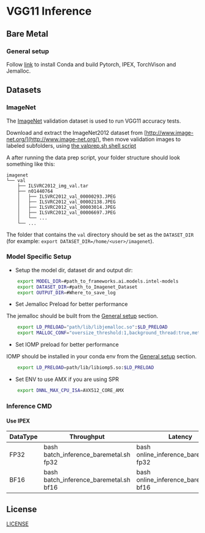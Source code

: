 # VGG11 Inference
## Bare Metal
### General setup

Follow [link](/docs/general/pytorch/BareMetalSetup.md) to install Conda and build Pytorch, IPEX, TorchVison and Jemalloc.

## Datasets

### ImageNet

The [ImageNet](http://www.image-net.org/) validation dataset is used to run VGG11
accuracy tests.

Download and extract the ImageNet2012 dataset from [http://www.image-net.org/](http://www.image-net.org/),
then move validation images to labeled subfolders, using
[the valprep.sh shell script](https://raw.githubusercontent.com/soumith/imagenetloader.torch/master/valprep.sh)

A after running the data prep script, your folder structure should look something like this:
```
imagenet
└── val
    ├── ILSVRC2012_img_val.tar
    ├── n01440764
    │   ├── ILSVRC2012_val_00000293.JPEG
    │   ├── ILSVRC2012_val_00002138.JPEG
    │   ├── ILSVRC2012_val_00003014.JPEG
    │   ├── ILSVRC2012_val_00006697.JPEG
    │   └── ...
    └── ...
```
The folder that contains the `val` directory should be set as the
`DATASET_DIR` (for example: `export DATASET_DIR=/home/<user>/imagenet`).

### Model Specific Setup

* Setup the model dir, dataset dir and output dir:
```bash
    export MODEL_DIR=#path_to_frameworks.ai.models.intel-models
    export DATASET_DIR=#path_to_Imagenet_Dataset
    export OUTPUT_DIR=#Where_to_save_log
```

* Set Jemalloc Preload for better performance

The jemalloc should be built from the [General setup](#general-setup) section.
```bash
    export LD_PRELOAD="path/lib/libjemalloc.so":$LD_PRELOAD
    export MALLOC_CONF="oversize_threshold:1,background_thread:true,metadata_thp:auto,dirty_decay_ms:9000000000,muzzy_decay_ms:9000000000"
```

* Set IOMP preload for better performance

IOMP should be installed in your conda env from the [General setup](#general-setup) section.
```bash
    export LD_PRELOAD=path/lib/libiomp5.so:$LD_PRELOAD
```

* Set ENV to use AMX if you are using SPR
```bash
    export DNNL_MAX_CPU_ISA=AVX512_CORE_AMX
```

### Inference CMD

#### Use IPEX

|  DataType   | Throughput  |  Latency    |   Accuracy  |
| ----------- | ----------- | ----------- | ----------- |
| FP32        | bash batch_inference_baremetal.sh fp32 | bash online_inference_baremetal.sh fp32 | bash accuracy_baremetal.sh fp32 |
| BF16        | bash batch_inference_baremetal.sh bf16 | bash online_inference_baremetal.sh bf16 | bash accuracy_baremetal.sh bf16 |

<!--- 80. License -->
## License

[LICENSE](/LICENSE)
